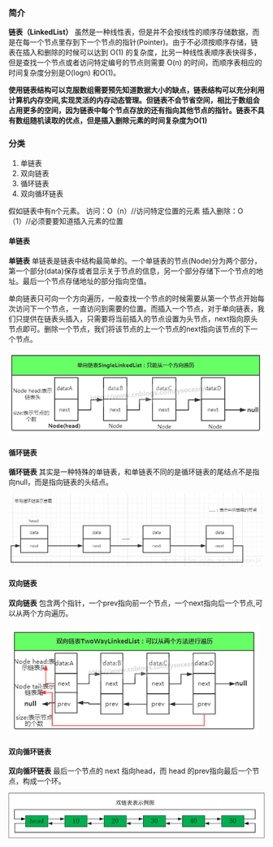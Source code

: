 ### 简介

**链表（LinkedList）** 虽然是一种线性表，但是并不会按线性的顺序存储数据，而是在每一个节点里存到下一个节点的指针(Pointer)。由于不必须按顺序存储，链表在插入和删除的时候可以达到 O(1) 的复杂度，比另一种线性表顺序表快得多，但是查找一个节点或者访问特定编号的节点则需要 O(n) 的时间，而顺序表相应的时间复杂度分别是O(logn) 和O(1)。

**使用链表结构可以克服数组需要预先知道数据大小的缺点，链表结构可以充分利用计算机内存空间,实现灵活的内存动态管理。但链表不会节省空间，相比于数组会占用更多的空间，因为链表中每个节点存放的还有指向其他节点的指针。链表不具有数组随机读取的优点，但是插入删除元素的时间复杂度为O(1)**

### 分类

1. 单链表
2. 双向链表
3. 循环链表
4. 双向循环链表

假如链表中有n个元素。
访问：O（n）//访问特定位置的元素
插入删除：O（1）//必须要要知道插入元素的位置

#### 单链表

**单链表** 单链表是链表中结构最简单的。一个单链表的节点(Node)分为两个部分，第一个部分(data)保存或者显示关于节点的信息，另一个部分存储下一个节点的地址。最后一个节点存储地址的部分指向空值。

单向链表只可向一个方向遍历，一般查找一个节点的时候需要从第一个节点开始每次访问下一个节点，一直访问到需要的位置。而插入一个节点，对于单向链表，我们只提供在链表头插入，只需要将当前插入的节点设置为头节点，next指向原头节点即可。删除一个节点，我们将该节点的上一个节点的next指向该节点的下一个节点。

![](https://raw.githubusercontent.com/wuqifan1098/picBed/master/Single-Linked%20List.png)

#### 循环链表

**循环链表** 其实是一种特殊的单链表，和单链表不同的是循环链表的尾结点不是指向null，而是指向链表的头结点。

![](https://raw.githubusercontent.com/wuqifan1098/picBed/master/SingleCirularLinkedList.png)

#### 双向链表

**双向链表** 包含两个指针，一个prev指向前一个节点，一个next指向后一个节点,可以从两个方向遍历。

![](https://raw.githubusercontent.com/wuqifan1098/picBed/master/TwoWayLinkedList.png)

#### 双向循环链表

**双向循环链表** 最后一个节点的 next 指向head，而 head 的prev指向最后一个节点，构成一个环。

![](https://raw.githubusercontent.com/wuqifan1098/picBed/master/TwoWayCirularLinkedList.png)